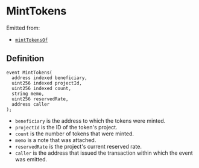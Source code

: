 # MintTokens

Emitted from:

* [`mintTokensOf`](../write/minttokensof.md)

## Definition

```solidity
event MintTokens(
  address indexed beneficiary,
  uint256 indexed projectId,
  uint256 indexed count,
  string memo,
  uint256 reservedRate,
  address caller
);
```

* `beneficiary` is the address to which the tokens were minted.
* `projectId` is the ID of the token's project.
* `count` is the number of tokens that were minted.
* `memo` is a note that was attached.
* `reservedRate` is the project's current reserved rate.
* `caller` is the address that issued the transaction within which the event was emitted.
